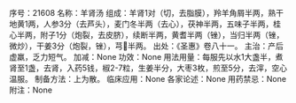 序号：21608
名称：羊肾汤
组成：羊肾1对（切，去脂膜），羚羊角屑半两，熟干地黄1两，人参3分（去芦头），麦门冬半两（去心），茯神半两，五味子半两，桂心半两，附子1分（炮裂，去皮脐），续断半两，黄耆半两（锉），当归半两（锉，微炒），干姜3分（炮裂，锉），芎半两。
出处：《圣惠》卷八十一。
主治：产后虚羸，乏力短气。
加减：None
功效：None
用法用量：每服先以水1大盏半，煮肾至1盏，去肾，入药5钱，椒2-7粒，生姜半分，大枣3枚，煎至5分，去滓，空心温服。
制备方法：上为散。
临床应用：None
各家论述：None
用药禁忌：None
附注：None
